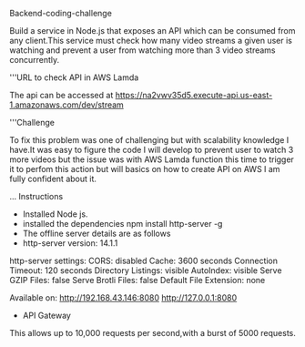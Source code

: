 Backend-coding-challenge

Build a service in Node.js that exposes an API which can be consumed from any client.This service must check how many video streams a given user is watching and prevent a user from watching more than 3 video streams concurrently.

'''URL to check API in AWS Lamda

The api can be accessed at  https://na2vwv35d5.execute-api.us-east-1.amazonaws.com/dev/stream

'''Challenge

 To fix this problem was one of challenging but with scalability knowledge I have.It was easy to figure the code I will develop to prevent user to watch 3 more videos but the issue was with AWS Lamda function this time to trigger it to perfom this action but will basics on how to create API on AWS I am fully confident about it.

... Instructions

- Installed Node js.
- installed the dependencies npm install http-server -g
- The offline server details are as follows
- http-server version: 14.1.1

http-server settings:
CORS: disabled
Cache: 3600 seconds
Connection Timeout: 120 seconds
Directory Listings: visible
AutoIndex: visible
Serve GZIP Files: false
Serve Brotli Files: false
Default File Extension: none

Available on:
  http://192.168.43.146:8080
  http://127.0.0.1:8080 

- API Gateway

This allows up to 10,000 requests per second,with a burst of 5000 requests.


